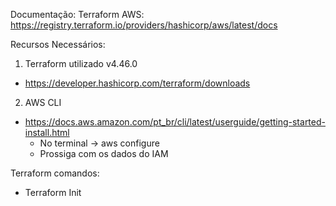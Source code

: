 Documentação:
Terraform AWS: https://registry.terraform.io/providers/hashicorp/aws/latest/docs


Recursos Necessários:
1. Terraform utilizado v4.46.0
 - https://developer.hashicorp.com/terraform/downloads
2. AWS CLI
 - https://docs.aws.amazon.com/pt_br/cli/latest/userguide/getting-started-install.html
    - No terminal -> aws configure
    - Prossiga com os dados do IAM


Terraform comandos:
 - Terraform Init